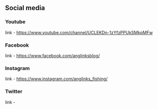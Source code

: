 ## Social media

### Youtube
link - https://www.youtube.com/channel/UCLEKDn-1zYfzPPUkSMkpMFw

### Facebook
link - https://www.facebook.com/anglinksblog/

### Instagram
link - https://www.instagram.com/anglinks_fishing/

### Twitter
link - 
